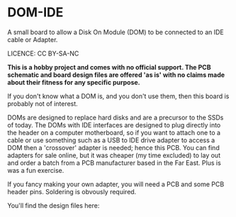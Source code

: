 # DOM-IDE
A small board to allow a Disk On Module (DOM) to be connected to an IDE cable or Adapter.

LICENCE: CC BY-SA-NC

**This is a hobby project and comes with no official support. The PCB schematic and board design files are offered 'as is' with no claims made about their fitness for any specific purpose.**

If you don't know what a DOM is, and you don't use them, then this board is probably not of interest.

DOMs are designed to replace hard disks and are a precursor to the SSDs of today. The DOMs with IDE interfaces are designed to plug directly into the header on a computer motherboard, so if you want to attach one to a cable or use something such as a USB to IDE drive adapter to access a DOM then a 'crossover' adapter is needed; hence this PCB. You can find adapters for sale online, but it was cheaper (my time excluded) to lay out and order a batch from a PCB manufacturer based in the Far East. Plus is was a fun exercise.

If you fancy making your own adapter, you will need a PCB and some PCB header pins. Soldering is obvously required.

You'll find the design files here:



